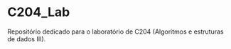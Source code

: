# C204_Lab

Repositório dedicado para o laboratório de C204 (Algoritmos e estruturas de dados III).

